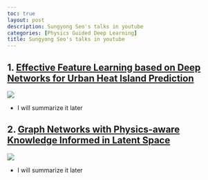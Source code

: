 ```yaml
---
toc: true
layout: post
description: Sungyong Seo's talks in youtube
categories: [Physics Guided Deep Learning]
title: Sungyong Seo's talks in youtube
---
```


## 1. [Effective Feature Learning based on Deep Networks for Urban Heat Island Prediction](https://www.youtube.com/watch?v=mjscH54zdxI)
 [![](http://img.youtube.com/vi/mjscH54zdxI/0.jpg)](https://www.youtube.com/watch?v=mjscH54zdxI)
 - I will summarize it later

## 2. [Graph Networks with Physics-aware Knowledge Informed in Latent Space](https://www.youtube.com/watch?v=60-EiCPUPWY)
 [![](http://img.youtube.com/vi/60-EiCPUPWY/0.jpg)](https://www.youtube.com/watch?v=60-EiCPUPWY)
 - I will summarize it later

